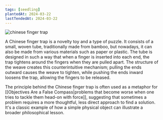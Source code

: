 ```yaml
---
tags: [seedling]
plantedAt: 2024-03-22
lastTendedAt: 2024-03-22
---
```

![chinese finger trap](https://m.media-amazon.com/images/I/61dDusgHGhL.jpg)

A Chinese finger trap is a novelty toy and a type of puzzle. It consists of a small, woven tube, traditionally made from bamboo, but nowadays, it can also be made from various materials such as paper or plastic. The tube is designed in such a way that when a finger is inserted into each end, the trap tightens around the fingers when they are pulled apart. The structure of the weave creates this counterintuitive mechanism; pulling the ends outward causes the weave to tighten, while pushing the ends inward loosens the trap, allowing the fingers to be released.

The principle behind the Chinese finger trap is often used as a metaphor for [[Objectives Are a False Compass|problems that become worse when one tries to tackle them head-on with force]], suggesting that sometimes a problem requires a more thoughtful, less direct approach to find a solution. It's a classic example of how a simple physical object can illustrate a broader philosophical lesson.
